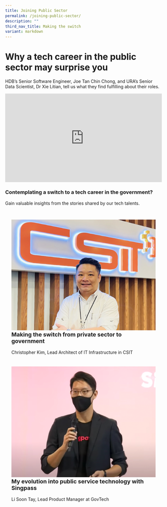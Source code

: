 ```yaml
---
title: Joining Public Sector
permalink: /joining-public-sector/
description: ""
third_nav_title: Making the switch
variant: markdown
---
```

# Why a tech career in the public sector may surprise you

HDB’s Senior Software Engineer, Joe Tan Chin Chong, and URA’s Senior Data Scientist, Dr Xie Litian, tell us what they find fulfilling about their roles.

<div style="max-width: 1280px">
    <div style="height: 0;
            overflow: hidden;
            position: relative;
            padding-bottom: 56.25%;">
        <iframe src="https://www.youtube.com/embed/J5umx14l6JQ" height="720" width="1280" frameborder="0" title="YouTube video player" allow="accelerometer; autoplay; clipboard-write; encrypted-media; gyroscope; picture-in-picture" style="top: 0;
                left: 0;
                right: 0;
                bottom: 0;
                height: 100%;
                border: none;
                max-width: 100%;
                position: absolute;"></iframe>
    </div>
</div>


### Contemplating a switch to a tech career in the government? 

Gain valuable insights from the stories shared by our tech talents.

<div class="row" style="padding: 20px 0px 0px 0px;">

<div class="col" style="padding: 10px 20px 10px 20px;"><a href="/making-the-switch-from-private-sector-christopher-kim"><img src="/images/people/christopher-kim-l.jpeg" alt="Christopher Kim"></a><br><div class="header" style="font-size:18px"><b>Making the switch from private sector to government</b></div><br>Christopher Kim, Lead Architect of IT Infrastructure in CSIT
	<br><br></div>

<div class="col" style="padding: 10px 20px 10px 20px;"><a href="/my-evolution-into-public-service-li-soon-tay"><img src="/images/people/li_soon.png" alt="Li Soon Tay"></a><br>
	<div class="header" style="font-size:18px"><b>My evolution into public service technology with Singpass</b></div><br>Li Soon Tay, Lead Product Manager at GovTech
	<br><br></div>

<div class="col" style="padding: 10px 20px 10px 20px;"></div>	
	
</div>
